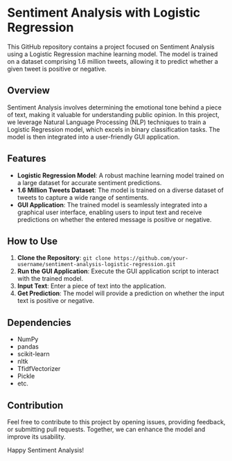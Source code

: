 # Sentiment Analysis with Logistic Regression

This GitHub repository contains a project focused on Sentiment Analysis using a Logistic Regression machine learning model. The model is trained on a dataset comprising 1.6 million tweets, allowing it to predict whether a given tweet is positive or negative.

## Overview

Sentiment Analysis involves determining the emotional tone behind a piece of text, making it valuable for understanding public opinion. In this project, we leverage Natural Language Processing (NLP) techniques to train a Logistic Regression model, which excels in binary classification tasks. The model is then integrated into a user-friendly GUI application.

## Features

- **Logistic Regression Model**: A robust machine learning model trained on a large dataset for accurate sentiment predictions.
- **1.6 Million Tweets Dataset**: The model is trained on a diverse dataset of tweets to capture a wide range of sentiments.
- **GUI Application**: The trained model is seamlessly integrated into a graphical user interface, enabling users to input text and receive predictions on whether the entered message is positive or negative.

## How to Use

1. **Clone the Repository**: `git clone https://github.com/your-username/sentiment-analysis-logistic-regression.git`
2. **Run the GUI Application**: Execute the GUI application script to interact with the trained model.
3. **Input Text**: Enter a piece of text into the application.
4. **Get Prediction**: The model will provide a prediction on whether the input text is positive or negative.

## Dependencies

- NumPy
- pandas
- scikit-learn
- nltk
- TfidfVectorizer
- Pickle
- etc.

## Contribution

Feel free to contribute to this project by opening issues, providing feedback, or submitting pull requests. Together, we can enhance the model and improve its usability.

Happy Sentiment Analysis!
